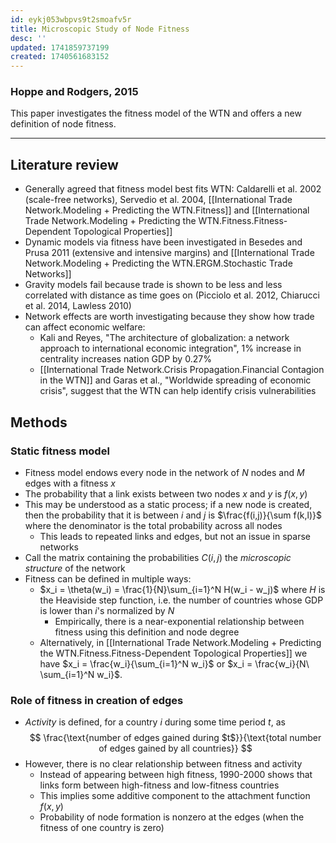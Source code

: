 ```yaml
---
id: eykj053wbpvs9t2smoafv5r
title: Microscopic Study of Node Fitness
desc: ''
updated: 1741859737199
created: 1740561683152
---
```

### Hoppe and Rodgers, 2015

This paper investigates the fitness model of the WTN and offers a new definition of node fitness.

***

## Literature review
- Generally agreed that fitness model best fits WTN: Caldarelli et al. 2002 (scale-free networks), Servedio et al. 2004, [[International Trade Network.Modeling + Predicting the WTN.Fitness]] and [[International Trade Network.Modeling + Predicting the WTN.Fitness.Fitness-Dependent Topological Properties]]
- Dynamic models via fitness have been investigated in Besedes and Prusa 2011 (extensive and intensive margins) and [[International Trade Network.Modeling + Predicting the WTN.ERGM.Stochastic Trade Networks]]
- Gravity models fail because trade is shown to be less and less correlated with distance as time goes on (Picciolo et al. 2012, Chiarucci et al. 2014, Lawless 2010)
- Network effects are worth investigating because they show how trade can affect economic welfare:
    - Kali and Reyes, "The architecture of globalization: a network approach to international economic integration", 1% increase in centrality increases nation GDP by 0.27%
    - [[International Trade Network.Crisis Propagation.Financial Contagion in the WTN]] and Garas et al., "Worldwide spreading of economic crisis", suggest that the WTN can help identify crisis vulnerabilities

## Methods

### Static fitness model

- Fitness model endows every node in the network of $N$ nodes and $M$ edges with a fitness $x$
- The probability that a link exists between two nodes $x$ and $y$ is $f(x,y)$
- This may be understood as a static process; if a new node is created, then the probability that it is between $i$ and $j$ is $\frac{f(i,j)}{\sum f(k,l)}$ where the denominator is the total probability across all nodes
    - This leads to repeated links and edges, but not an issue in sparse networks
- Call the matrix containing the probabilities $C(i,j)$ the *microscopic structure* of the network
- Fitness can be defined in multiple ways: 
    - $x_i = \theta(w_i) = \frac{1}{N}\sum_{i=1}^N H(w_i - w_j)$ where $H$ is the Heaviside step function, i.e. the number of countries whose GDP is lower than $i$'s normalized by $N$
        - Empirically, there is a near-exponential relationship between fitness using this definition and node degree
    - Alternatively, in [[International Trade Network.Modeling + Predicting the WTN.Fitness.Fitness-Dependent Topological Properties]] we have $x_i = \frac{w_i}{\sum_{i=1}^N w_i}$ or $x_i = \frac{w_i}{N\ \sum_{i=1}^N w_i}$.

### Role of fitness in creation of edges

- *Activity* is defined, for a country $i$ during some time period $t$, as 
$$
\frac{\text{number of edges gained during $t$}}{\text{total number of edges gained by all countries}}
$$
- However, there is no clear relationship between fitness and activity
    - Instead of appearing between high fitness, 1990-2000 shows that links form between high-fitness and low-fitness countries
    - This implies some additive component to the attachment function $f(x,y)$
    - Probability of node formation is nonzero at the edges (when the fitness of one country is zero)